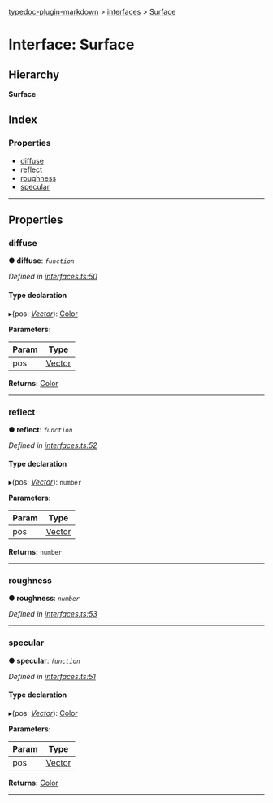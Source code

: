 [typedoc-plugin-markdown](../README.md) > [interfaces](../modules/interfaces.md) > [Surface](../interfaces/interfaces.surface.md)

# Interface: Surface

## Hierarchy

**Surface**

## Index

### Properties

* [diffuse](interfaces.surface.md#markdown-header-diffuse)
* [reflect](interfaces.surface.md#markdown-header-reflect)
* [roughness](interfaces.surface.md#markdown-header-roughness)
* [specular](interfaces.surface.md#markdown-header-specular)

---

## Properties

###  diffuse

**● diffuse**: *`function`*

*Defined in [interfaces.ts:50](https://bitbucket.org/owner/repository_name/src/master/interfaces.ts?fileviewer&amp;#x3D;file-view-default#interfaces.ts-50)*

#### Type declaration
▸(pos: *[Vector](../classes/vector.md)*): [Color](../classes/color.md)

**Parameters:**

| Param | Type |
| ------ | ------ |
| pos | [Vector](../classes/vector.md) |

**Returns:** [Color](../classes/color.md)

___

###  reflect

**● reflect**: *`function`*

*Defined in [interfaces.ts:52](https://bitbucket.org/owner/repository_name/src/master/interfaces.ts?fileviewer&amp;#x3D;file-view-default#interfaces.ts-52)*

#### Type declaration
▸(pos: *[Vector](../classes/vector.md)*): `number`

**Parameters:**

| Param | Type |
| ------ | ------ |
| pos | [Vector](../classes/vector.md) |

**Returns:** `number`

___

###  roughness

**● roughness**: *`number`*

*Defined in [interfaces.ts:53](https://bitbucket.org/owner/repository_name/src/master/interfaces.ts?fileviewer&amp;#x3D;file-view-default#interfaces.ts-53)*

___

###  specular

**● specular**: *`function`*

*Defined in [interfaces.ts:51](https://bitbucket.org/owner/repository_name/src/master/interfaces.ts?fileviewer&amp;#x3D;file-view-default#interfaces.ts-51)*

#### Type declaration
▸(pos: *[Vector](../classes/vector.md)*): [Color](../classes/color.md)

**Parameters:**

| Param | Type |
| ------ | ------ |
| pos | [Vector](../classes/vector.md) |

**Returns:** [Color](../classes/color.md)

___


